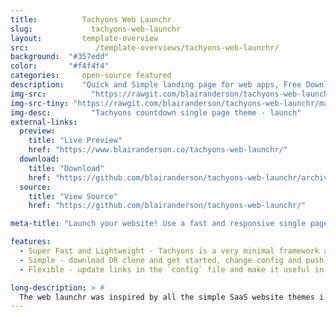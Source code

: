 ```yaml
---
title:			Tachyons Web Launchr
slug:			  tachyons-web-launchr
layout:			template-overview
src:			   /template-overviews/tachyons-web-launchr/
background:  "#357edd"
color:       "#f4f4f4"
categories:		open-source featured
description:	"Quick and Simple landing page for web apps, Free Download - Built to be fast and responsive"
img-src:		  "https://rawgit.com/blairanderson/tachyons-web-launchr/master/screenshot.png"
img-src-tiny: "https://rawgit.com/blairanderson/tachyons-web-launchr/master/screenshot-tiny.png"
img-desc:		  "Tachyons countdown single page theme - launch"
external-links:
  preview:
    title: "Live Preview"
    href: "https://www.blairanderson.co/tachyons-web-launchr/"
  download:
    title: "Download"
    href: "https://github.com/blairanderson/tachyons-web-launchr/archive/master.zip"
  source:
    title: "View Source"
    href: "https://github.com/blairanderson/tachyons-web-launchr/"

meta-title: "Launch your website! Use a fast and responsive single page web app launcher. Easily customize the title and macbook image very easily. Built using tachyons - The web Launcher was built to display your SaaS company marketing services, a few images(one for each service provided), and a contact section for phone/email. All linked in a single page."

features:
  - Super Fast and Lightweight - Tachyons is a very minimal framework and features atomic design.
  - Simple - download OR clone and get started, change config and push to create your launch site.
  - Flexible - update links in the `config` file and make it useful in 5-minutes.

long-description: > #
  The web launchr was inspired by all the simple SaaS website themes i've been seeing around the internet. A simple header nav, a simple callout and clean way to put a screenshot of your web app. Theme was built to help you launch something! Its part of human dynamics that most people think something is cooler if they are forced to wait for it! This theme will help you out! Basically download it and update the title, change the background, change the links in the footer, and make the email list go to your campaign. Using any of the <a href='http://tachyons.io/docs/themes/skins/'>tachyons skins</a>.
---
```

